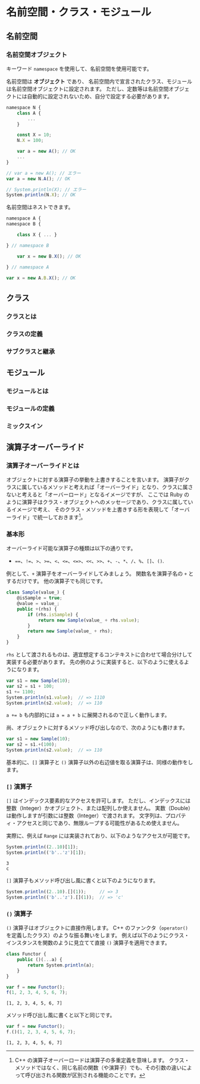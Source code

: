 
# 名前空間・クラス・モジュール
## 名前空間

### 名前空間オブジェクト

キーワード `namespace` を使用して、名前空間を使用可能です。

名前空間は **オブジェクト** であり、
名前空間内で宣言されたクラス、モジュールは名前空間オブジェクトに設定されます。
ただし、定数等は名前空間オブジェクトには自動的に設定されないため、自分で設定する必要があります。

```javascript
namespace N {
    class A {
        ...
    }

    const X = 10;
    N.X = 100;

    var a = new A(); // OK
    ...
}

// var a = new A(); // エラー
var a = new N.A(); // OK

// System.println(X); // エラー
System.println(N.X); // OK
```

名前空間はネストできます。

```javascript
namespace A {
namespace B {

    class X { ... }

} // namespace B

    var x = new B.X(); // OK

} // namespace A

var x = new A.B.X(); // OK
```

## クラス
### クラスとは
### クラスの定義
### サブクラスと継承

## モジュール
### モジュールとは
### モジュールの定義
### ミックスイン

## 演算子オーバーライド

### 演算子オーバーライドとは

オブジェクトに対する演算子の挙動を上書きすることを言います。
演算子がクラスに属しているメソッドと考えれば「オーバーライド」となり、クラスに属さないと考えると「オーバーロード」となるイメージですが、
ここでは Ruby のように演算子はクラス・オブジェクトへのメッセージであり、クラスに属しているイメージで考え、
そのクラス・メソッドを上書きする形を表現して「オーバーライド」で統一しておきます[^overload]。

[^overload]: C++ の演算子オーバーロードは演算子の多重定義を意味します。
クラス・メソッドではなく、同じ名前の関数（や演算子）でも、その引数の違いによって呼び出される関数が区別される機能のことです。

### 基本形

オーバーライド可能な演算子の種類は以下の通りです。

* `==`、`!=`、`>`、`>=`、`<`、`<=`、`<=>`、`<<`、`>>`、`+`、`-`、`*`、`/`、`%`、`[]`、`()`.

例として、`+` 演算子をオーバーライドしてみましょう。
関数名を演算子名の `+` とするだけです。
他の演算子でも同じです。

```javascript
class Sample(value_) {
    @isSample = true;
    @value = value_;
    public +(rhs) {
        if (rhs.isSample) {
            return new Sample(value_ + rhs.value);
        }
        return new Sample(value_ + rhs);
    }
}
```

`rhs` として渡されるものは、適宜想定するコンテキストに合わせて場合分けして実装する必要があります。
先の例のように実装すると、以下のように使えるようになります。

```javascript
var s1 = new Sample(10);
var s2 = s1 + 100;
s1 += 1100;
System.println(s1.value);  // => 1110
System.println(s2.value);  // => 110
```

`a += b` も内部的には `a = a + b` に展開されるので正しく動作します。

尚、オブジェクトに対するメソッド呼び出しなので、次のようにも書けます。

```javascript
var s1 = new Sample(10);
var s2 = s1.+(100);
System.println(s2.value);  // => 110
```

基本的に、`[]` 演算子と `()` 演算子以外の右辺値を取る演算子は、同様の動作をします。

### `[]` 演算子

`[]` はインデックス要素的なアクセスを許可します。
ただし、インデックスには整数（Integer）かオブジェクト、または配列しか使えません。
実数（Double）は動作しますが引数には整数（Integer）で渡されます。
文字列は、プロパティ・アクセスと同じであり、無限ループする可能性があるため使えません。

実際に、例えば `Range` には実装されており、以下のようなアクセスが可能です。

```javascript
System.println((2..10)[1]);
System.println(('b'..'z')[1]);
```

```console
3
c
```

`[]` 演算子もメソッド呼び出し風に書くと以下のようになります。

```javascript
System.println((2..10).[](1));     // => 3
System.println(('b'..'z').[](1));  // => 'c'
```

### `()` 演算子

`()` 演算子はオブジェクトに直接作用します。
C++ のファンクタ（`operator()` を定義したクラス）のような振る舞いをします。
例えば以下のようにクラス・インスタンスを関数のように見立てて直接 `()` 演算子を適用できます。

```javascript
class Functor {
    public ()(...a) {
        return System.println(a);
    }
}

var f = new Functor();
f(1, 2, 3, 4, 5, 6, 7);
```

```console
[1, 2, 3, 4, 5, 6, 7]
```

メソッド呼び出し風に書くと以下と同じです。

```javascript
var f = new Functor();
f.()(1, 2, 3, 4, 5, 6, 7);
```

```console
[1, 2, 3, 4, 5, 6, 7]
```

